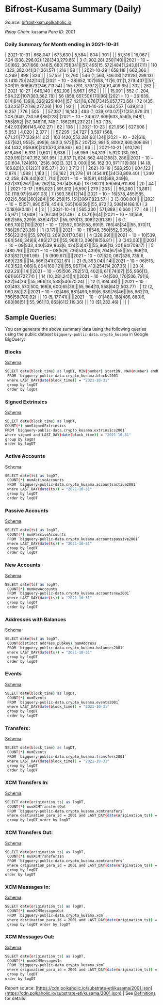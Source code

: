 # Bifrost-Kusama Summary (Daily)

_Source_: [bifrost-ksm.polkaholic.io](https://bifrost-ksm.polkaholic.io)

*Relay Chain*: kusama
*Para ID*: 2001



### Daily Summary for Month ending in 2021-10-31


| 2021-10-31 | 668,047 | 673,630 | 5,584 | 804 | 301 |  |  | 57,516 | 16,067 | 424 ($938,296.02) | 128 ($343,279.86) | 3 ($1,902.28) | 250 | 140 |  |
| 2021-10-30 | 662,367 | 668,046 | 5,680 | 751 | 341 |  |  | 57,495 | 15,572 | 484 ($1,243,817.11) | 110 ($322,382.04) | 3 ($1,361.57) | 216 | 98 |  |
| 2021-10-29 | 658,118 | 662,366 | 4,249 | 898 | 324 |  |  | 57,551 | 13,760 | 546 ($1,563,746.08) | 121 ($281,299.13) | 3 ($410.75) | 242 | 142 |  |
| 2021-10-28 | 652,107 | 658,117 | 6,011 | 1,279 | 437 |  |  | 57,506 | 19,608 | 673 ($746,713.54) | 155 ($291,379.12) | 24 ($61,409.65) | 302 | 262 |  |
| 2021-10-27 | 646,140 | 652,106 | 5,967 | 652 |  |  |  |  | 15,091 | 552 ($1,204,564.22) | 107 ($383,582.78) | 56 ($858,657.50) | 170 | 96 |  |
| 2021-10-26 | 639,814 | 646,139 | 6,326 | 925 | 404 |  |  | 57,421 | 16,876 | 734 ($5,057,773.66) | 72 ($435,533.25) | 72 ($186,277.26) | 102 | 92 |  |
| 2021-10-25 | 633,557 | 639,813 | 6,257 | 776 | 505 |  |  | 57,387 | 16,143 | 493 ($1,039,013.07) | 71 ($251,979.31) | 208 ($840,730.58) | 86 | 228 |  |
| 2021-10-24 | 627,609 | 633,556 | 5,948 | 1,355 | 852 |  |  | 57,348 | 16,745 | 1,186 ($361,237.22) | 53 ($135,542.93) | 99 ($145,402.27) | 62 | 108 |  |
| 2021-10-23 | 621,956 | 627,608 | 5,653 | 4,020 | 2,377 |  |  | 57,295 | 24,727 | 3,597 ($568,671.21) | 77 ($239,141.02) | 103 ($420,552.28) | 90 | 134 |  |
| 2021-10-22 | 616,457 | 621,955 | 5,499 | 6,483 | 3,972 |  |  | 57,207 | 32,981 | 5,800 ($2,460,008.68) | 84 ($432,959.89) | 201 ($570,319.86) | 60 | 96 |  |
| 2021-10-21 | 610,126 | 616,456 | 6,331 | 9,601 | 6,638 |  |  | 56,959 | 54,319 | 5,920 ($30,951,329.95) | 214 ($1,152,301.95) | 2,837 ($1,624,662.44) | 358 | 3,286 |  |
| 2021-10-20 | 604,124 | 610,125 | 6,002 | 3,321 | 3,000 |  |  | 56,162 | 30,971 | 11 ($9.08) | 14 ($8,166.82) | 3,012 ($311,815.37) | 30 | 3,713 |  |
| 2021-10-19 | 598,250 | 604,123 | 5,874 | 1,988 | 1,163 |  |  | 56,162 | 21,278 | 61 ($454.81) | 34 ($33,809.40) | 1,240 ($2,258,478.44) | 62 | 1,714 |  |
| 2021-10-18 | 591,613 | 598,249 | 6,637 | 331 | 267 |  |  | 56,262 | 14,267 | 4 ($8.84) | 13 ($180.11) | 59 ($594,911.88) | 20 | 44 |  |
| 2021-10-17 | 585,023 | 591,612 | 6,590 | 279 | 203 |  |  | 56,260 | 13,881 | 30 ($118.97) | 6 ($491.03) | 7 ($593.38) | 12 | 14 |  |
| 2021-10-16 | 578,455 | 585,022 | 6,568 | 360 | 284 |  |  | 56,258 | 15,151 | 306 ($7,823.57) | 3 ($3,000.00) |   |  |  |  |
| 2021-10-15 | 571,890 | 578,454 | 6,565 | 106 | 59 |  |  | 55,972 | 13,508 | 14 ($86.10) | 3 ($0.19) | 6 ($0.19) | 4 | 2 |  |
| 2021-10-14 | 565,230 | 571,889 | 6,660 | 77 | 48 |  |  | 55,971 | 13,609 | 15 ($97.40) | 3 ($7.49) | 4 ($3.71) | 6 | 4 |  |
| 2021-10-13 | 558,692 | 565,229 | 6,538 | 47 | 37 |  |  | 55,970 | 13,308 | 12 ($81.38) |   | 6 ($1,066.70) | 2 | 10 |  |
| 2021-10-12 | 552,906 | 558,691 | 5,786 | 48 | 34 |  |  | 55,970 | 11,788 | 26 ($123.36) |   | 1 ($3.17) |  |  |  |
| 2021-10-11 | 546,350 | 552,905 | 6,556 | 22 | 24 |  |  | 55,970 | 13,269 | 20 ($170.58) |   | 4 ($228.99) |  |  |  |
| 2021-10-10 | 539,864 | 546,349 | 6,486 | 27 | 21 |  |  | 55,968 | 13,096 | 18 ($56.81) |   | 3 ($343.03) |  |  |  |
| 2021-10-09 | 533,440 | 539,863 | 6,424 | 53 | 47 |  |  | 55,968 | 13,201 | 64 ($708.17) |   | 5 ($480.76) |  |  |  |
| 2021-10-08 | 526,736 | 533,439 | 6,704 | 67 | 55 |  |  | 55,968 | 13,833 | 82 ($1,961.99) |   | 5 ($909.97) |  |  |  |
| 2021-10-07 | 520,067 | 526,735 | 6,669 | 226 |  |  |  |  | 14,866 | 341 ($7,321.61) |   | 21 ($5,393.04) |  | 14 |  |
| 2021-10-06 | 513,403 | 520,066 | 6,664 | 166 | 121 |  |  | 55,967 | 14,413 | 254 ($14,207.35) |   | 23 ($4,029.29) |  | 14 |  |
| 2021-10-05 | 506,792 | 513,402 | 6,611 | 74 | 67 |  |  | 55,966 | 13,661 | 66 ($727.74) |   | 14 ($10,281.24) |  | 4 |  |
| 2021-10-04 | 500,170 | 506,791 | 6,622 | 54 | 24 |  |  | 55,966 | 13,538 | 54 ($670.24) |   | 12 ($1,694.48) |  |  |  |
| 2021-10-03 | 493,570 | 500,169 | 6,600 | 65 | 36 |  |  | 55,964 | 13,558 | 64 ($2,503.77) |   | 12 ($2,090.85) |  | 2 |  |
| 2021-10-02 | 486,881 | 493,569 | 6,689 | 76 | 46 |  |  | 55,962 | 13,786 | 58 ($780.92) |   | 10 ($5,177.41) |  |  |  |
| 2021-10-01 | 480,188 | 486,880 | 6,693 | 88 | 51 |  |  | 55,961 | 13,853 | 61 ($2,119.36) |   | 10 ($1,232.46) |  |  |  |

## Sample Queries:
You can generate the above summary data using the following queries using the public dataset `bigquery-public-data.crypto_kusama` in Google BigQuery:


### Blocks 

[Schema](https://github.com/colorfulnotion/substrate-etl/blob/main/schema/blocks.json)

```bash
SELECT date(block_time) as logDT, MIN(number) startBN, MAX(number) endBN, COUNT(*) numBlocks 
 FROM `bigquery-public-data.crypto_kusama.blocks2001`  
 where LAST_DAY(date(block_time)) = "2021-10-31" 
 group by logDT 
 order by logDT
```

### Signed Extrinsics 

[Schema](https://github.com/colorfulnotion/substrate-etl/blob/main/schema/extrinsics.json)

```bash
SELECT date(block_time) as logDT, 
COUNT(*) numSignedExtrinsics 
FROM `bigquery-public-data.crypto_kusama.extrinsics2001`  
where signed and LAST_DAY(date(block_time)) = "2021-10-31" 
group by logDT 
order by logDT
```

### Active Accounts 

[Schema](https://github.com/colorfulnotion/substrate-etl/blob/main/schema/accountsactive.json)

```bash
SELECT date(ts) as logDT, 
 COUNT(*) numActiveAccounts 
 FROM `bigquery-public-data.crypto_kusama.accountsactive2001` 
 where LAST_DAY(date(ts)) = "2021-10-31" 
 group by logDT 
 order by logDT
```

### Passive Accounts 

[Schema](https://github.com/colorfulnotion/substrate-etl/blob/main/schema/accountspassive.json)

```bash
SELECT date(ts) as logDT, 
 COUNT(*) numPassiveAccounts 
 FROM `bigquery-public-data.crypto_kusama.accountspassive2001` 
 where LAST_DAY(date(ts)) = "2021-10-31" 
 group by logDT 
 order by logDT
```

### New Accounts 

[Schema](https://github.com/colorfulnotion/substrate-etl/blob/main/schema/accountsnew.json)

```bash
SELECT date(ts) as logDT, 
 COUNT(*) numNewAccounts 
 FROM `bigquery-public-data.crypto_kusama.accountsnew2001` 
 where LAST_DAY(date(ts)) = "2021-10-31" 
 group by logDT
 order by logDT
```

### Addresses with Balances 

[Schema](https://github.com/colorfulnotion/substrate-etl/blob/main/schema/balances.json)

```bash
SELECT date(ts) as logDT,
 COUNT(distinct address_pubkey) numAddress 
 FROM `bigquery-public-data.crypto_kusama.balances2001` 
 where LAST_DAY(date(ts)) = "2021-10-31" 
 group by logDT 
 order by logDT
```

### Events 

[Schema](https://github.com/colorfulnotion/substrate-etl/blob/main/schema/events.json)

```bash
SELECT date(block_time) as logDT, 
 COUNT(*) numEvents 
 FROM `bigquery-public-data.crypto_kusama.events2001` 
 where LAST_DAY(date(block_time)) = "2021-10-31" 
 group by logDT 
 order by logDT
```

### Transfers:

[Schema](https://github.com/colorfulnotion/substrate-etl/blob/main/schema/transfers.json)

```bash
SELECT date(block_time) as logDT, 
 COUNT(*) numEvents 
 FROM `bigquery-public-data.crypto_kusama.transfers2001` 
 where LAST_DAY(date(block_time)) = "2021-10-31" 
 group by logDT 
 order by logDT
```

### XCM Transfers In: 

[Schema](https://github.com/colorfulnotion/substrate-etl/blob/main/schema/xcmtransfers.json)

```bash
SELECT date(origination_ts) as logDT, 
 COUNT(*) numXCMTransfersOut 
 FROM `bigquery-public-data.crypto_kusama.xcmtransfers` 
 where destination_para_id = 2001 and LAST_DAY(date(origination_ts)) = "2021-10-31" 
 group by logDT order by logDT
```

### XCM Transfers Out: 

[Schema](https://github.com/colorfulnotion/substrate-etl/blob/main/schema/xcmtransfers.json)

```bash
SELECT date(origination_ts) as logDT, 
 COUNT(*) numXCMTransfersIn 
 FROM `bigquery-public-data.crypto_kusama.xcmtransfers` 
 where origination_para_id = 2001 and LAST_DAY(date(origination_ts)) = "2021-10-31" 
 group by logDT 
order by logDT
```

### XCM Messages In: 

[Schema](https://github.com/colorfulnotion/substrate-etl/blob/main/schema/xcm.json)

```bash
SELECT date(origination_ts) as logDT, 
 COUNT(*) numXCMMessagesOut 
 FROM `bigquery-public-data.crypto_kusama.xcm` 
 where destination_para_id = 2001 and LAST_DAY(date(origination_ts)) = "2021-10-31" 
 group by logDT order by logDT
```

### XCM Messages Out: 

[Schema](https://github.com/colorfulnotion/substrate-etl/blob/main/schema/xcm.json)

```bash
SELECT date(origination_ts) as logDT, 
 COUNT(*) numXCMMessagesIn 
 FROM `bigquery-public-data.crypto_kusama.xcm` 
 where origination_para_id = 2001 and LAST_DAY(date(origination_ts)) = "2021-10-31" 
 group by logDT 
order by logDT
```


Report source: [https://cdn.polkaholic.io/substrate-etl/kusama/2001.json](https://cdn.polkaholic.io/substrate-etl/kusama/2001.json) | See [Definitions](/DEFINITIONS.md) for details
